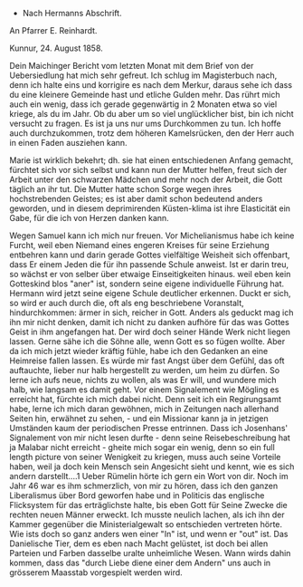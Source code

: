 + Nach Hermanns Abschrift.

An Pfarrer E. Reinhardt.

 Kunnur, 24. August 1858.

Dein Maichinger Bericht vom letzten Monat mit dem Brief von der Uebersiedlung hat mich sehr gefreut. Ich schlug im Magisterbuch nach, denn ich halte eins und korrigire es nach dem Merkur, daraus sehe ich dass du eine kleinere Gemeinde hast und etliche Gulden mehr. Das rührt mich auch ein wenig, dass ich gerade gegenwärtig in 2 Monaten etwa so viel kriege, als du im Jahr. Ob du aber um so viel unglücklicher bist, bin ich nicht versucht zu fragen. Es ist ja uns nur ums Durchkommen zu tun. Ich hoffe auch durchzukommen, trotz dem höheren Kamelsrücken, den der Herr auch in einen Faden ausziehen kann.

Marie ist wirklich bekehrt; dh. sie hat einen entschiedenen Anfang gemacht, fürchtet sich vor sich selbst und kann nun der Mutter helfen, freut sich der Arbeit unter den schwarzen Mädchen und mehr noch der Arbeit, die Gott täglich an ihr tut. Die Mutter hatte schon Sorge wegen ihres hochstrebenden Geistes; es ist aber damit schon bedeutend anders geworden, und in diesem deprimirenden Küsten-klima ist ihre Elasticität ein Gabe, für die ich von Herzen danken kann.

Wegen Samuel kann ich mich nur freuen. Vor Michelianismus habe ich keine Furcht, weil eben Niemand eines engeren Kreises für seine Erziehung entbehren kann und darin gerade Gottes vielfältige Weisheit sich offenbart, dass Er einem Jeden die für ihn passende Schule anweist. Ist er darin treu, so wächst er von selber über etwaige Einseitigkeiten hinaus. weil eben kein Gotteskind blos "aner" ist, sondern seine eigene individuelle Führung hat. 
Hermann wird jetzt seine eigene Schule deutlicher erkennen. Duckt er sich, so wird er auch durch die, oft als eng beschriebene Voranstalt, hindurchkommen: ärmer in sich, reicher in Gott. Anders als geduckt mag ich ihn mir nicht denken, damit ich nicht zu danken aufhöre für das was Gottes Geist in ihm angefangen hat. Der wird doch seiner Hände Werk nicht liegen lassen. 
Gerne sähe ich die Söhne alle, wenn Gott es so fügen wollte. Aber da ich mich jetzt wieder kräftig fühle, habe ich den Gedanken an eine Heimreise fallen lassen. Es würde mir fast Angst über dem Gefühl, das oft auftauchte, lieber nur halb hergestellt zu werden, um heim zu dürfen. So lerne ich aufs neue, nichts zu wollen, als was Er will, und wundere mich halb, wie langsam es damit geht. Vor einem Signalement wie Mögling es erreicht hat, fürchte ich mich dabei nicht. Denn seit ich ein Regirungsamt habe, lerne ich mich daran gewöhnen, mich in Zeitungen nach allerhand Seiten hin, erwähnet zu sehen, - und ein Missionar kann ja in jetzigen Umständen kaum der periodischen Presse entrinnen. Dass ich Josenhans' Signalement von mir nicht lesen durfte - denn seine Reisebeschreibung hat ja Malabar nicht erreicht - gheite mich sogar ein wenig, denn so ein full length picture von seiner Wenigkeit zu kriegen, muss auch seine Vorteile haben, weil ja doch kein Mensch sein Angesicht sieht und kennt, wie es sich andern darstellt....1 
Ueber Rümelin hörte ich gern ein Wort von dir. Noch im Jahr 46 war es ihm schmerzlich, von mir zu hören, dass ich den ganzen Liberalismus über Bord geworfen habe und in Politicis das englische Flicksystem für das erträglichste halte, bis eben Gott für Seine Zwecke die rechten neuen Männer erweckt. Ich musste neulich lachen, als ich ihn der Kammer gegenüber die Ministerialgewalt so entschieden vertreten hörte. Wie ists doch so ganz anders wen einer "In" ist, und wenn er "out" ist. Das Danielische Tier, dem es eben nach Macht gelüstet, ist doch bei allen Parteien und Farben dasselbe uralte unheimliche Wesen. Wann wirds dahin kommen, dass das "durch Liebe diene einer dem Andern" uns auch in grösserem Maasstab vorgespielt werden wird.

